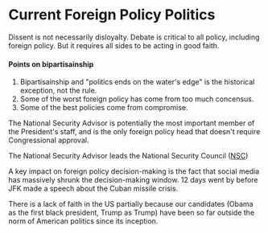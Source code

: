 # Current Foreign Policy Politics
Dissent is not necessarily disloyalty. Debate is critical to all policy, including foreign policy. But it requires all sides to be acting in good faith.

#### Points on bipartisainship
1. Bipartisainship and "politics ends on the water's edge" is the historical exception, not the rule.
2. Some of the worst foreign policy has come from too much concensus.
3. Some of the best policies come from compromise.

The National Security Advisor is potentially the most important member of the President's staff, and is the only foreign policy head that doesn't require Congressional approval.

The National Security Advisor leads the National Security Council ([NSC](https://www.whitehouse.gov/nsc/))

A key impact on foreign policy decision-making is the fact that social media has massively shrunk the decision-making window. 12 days went by before JFK made a speech about the Cuban missile crisis.

There is a lack of faith in the US partially because our candidates (Obama as the first black president, Trump as Trump) have been so far outside the norm of American politics since its inception.

